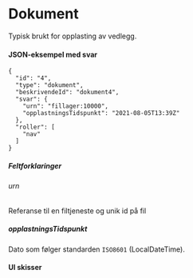 # Dokument

Typisk brukt for opplasting av vedlegg.

#### JSON-eksempel med svar
```
{
  "id": "4",
  "type": "dokument",
  "beskrivendeId": "dokument4",
  "svar": {
    "urn": "fillager:10000",
    "opplastningsTidspunkt": "2021-08-05T13:39Z"
  },
  "roller": [
    "nav"
  ]
}
```

##### Feltforklaringer

###### urn
Referanse til en filtjeneste og unik id på fil

##### opplastningsTidspunkt
Dato som følger standarden `ISO8601` (LocalDateTime).


#### UI skisser
